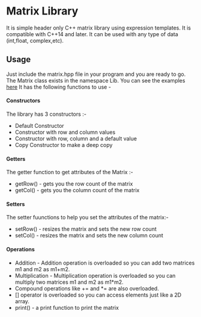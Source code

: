 # Matrix Library
It is simple header only C++ matrix library using expression templates. It is compatible with C++14 and later. It can be used with any type of data (int,float, complex,etc).

## Usage
Just include the matrix.hpp file in your program and you are ready to go. The Matrix class exists in the namespace Lib. You can see the examples [here](/examples) It has the following functions to use -
#### Constructors
The library has 3 constructors :-
* Default Constructor
* Constructor with row and column values
* Constructor with row, column and a default value
* Copy Constructor to make a deep copy 
#### Getters
The getter function to get attributes of the Matrix :-
* getRow() - gets you the row count of the matrix
* getCol() - gets you the column count of the matrix

#### Setters
The setter fuunctions to help you set the attributes of the matrix:-
* setRow() - resizes the matrix and sets the new row count
* setCol() - resizes the matrix and sets the new column count

#### Operations
* Addition - Addition operation is overloaded so you can add two matrices m1 and m2 as m1+m2.
* Multiplication - Multiplication operation is overloaded so you can multiply two matrices m1 and m2 as m1*m2.
* Compound operations like +=  and *= are also overloaded.
* [] operator is overloaded so you can access elements just like a 2D array.
* print() - a print function to print the matrix
